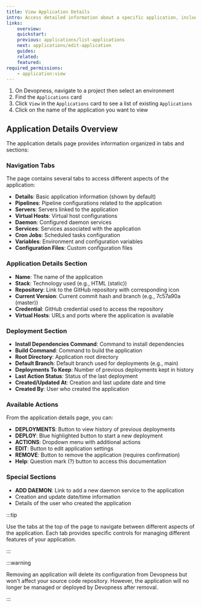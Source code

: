 ```yaml
---
title: View Application Details
intro: Access detailed information about a specific application, including its configuration, deployment history, and linked resources. The application details page provides comprehensive management options for a single application.
links:
    overview:
    quickstart:
    previous: applications/list-applications
    next: applications/edit-application
    guides:
    related:
    featured:
required_permissions:
    - application:view
---
```


1. On Devopness, navigate to a project then select an environment
1. Find the `Applications` card
1. Click `View` in the `Applications` card to see a list of existing `Applications`
1. Click on the name of the application you want to view

## Application Details Overview

The application details page provides information organized in tabs and sections:

### Navigation Tabs
The page contains several tabs to access different aspects of the application:
- **Details**: Basic application information (shown by default)
- **Pipelines**: Pipeline configurations related to the application
- **Servers**: Servers linked to the application
- **Virtual Hosts**: Virtual host configurations
- **Daemon**: Configured daemon services
- **Services**: Services associated with the application
- **Cron Jobs**: Scheduled tasks configuration
- **Variables**: Environment and configuration variables
- **Configuration Files**: Custom configuration files

### Application Details Section
- **Name**: The name of the application
- **Stack**: Technology used (e.g., HTML (static))
- **Repository**: Link to the GitHub repository with corresponding icon
- **Current Version**: Current commit hash and branch (e.g., 7c57a90a (master))
- **Credential**: GitHub credential used to access the repository
- **Virtual Hosts**: URLs and ports where the application is available

### Deployment Section
- **Install Dependencies Command**: Command to install dependencies
- **Build Command**: Command to build the application
- **Root Directory**: Application root directory
- **Default Branch**: Default branch used for deployments (e.g., main)
- **Deployments To Keep**: Number of previous deployments kept in history
- **Last Action Status**: Status of the last deployment
- **Created/Updated At**: Creation and last update date and time
- **Created By**: User who created the application

### Available Actions
From the application details page, you can:

- **DEPLOYMENTS**: Button to view history of previous deployments
- **DEPLOY**: Blue highlighted button to start a new deployment
- **ACTIONS**: Dropdown menu with additional actions
- **EDIT**: Button to edit application settings
- **REMOVE**: Button to remove the application (requires confirmation)
- **Help**: Question mark (?) button to access this documentation

### Special Sections
- **ADD DAEMON**: Link to add a new daemon service to the application
- Creation and update date/time information
- Details of the user who created the application

:::tip

Use the tabs at the top of the page to navigate between different aspects of the application. Each tab provides specific controls for managing different features of your application.

:::

:::warning

Removing an application will delete its configuration from Devopness but won't affect your source code repository. However, the application will no longer be managed or deployed by Devopness after removal.

:::
